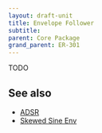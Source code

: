 ```yaml
---
layout: draft-unit
title: Envelope Follower
subtitle: 
parent: Core Package
grand_parent: ER-301
---
```


TODO

## See also

* [ADSR](adsr)
* [Skewed Sine Env](skewed-sine-env)
